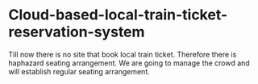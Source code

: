 # Cloud-based-local-train-ticket-reservation-system
Till now there is no site that book local train ticket. Therefore there is haphazard seating arrangement. We are going to manage the crowd and will establish regular seating arrangement.
